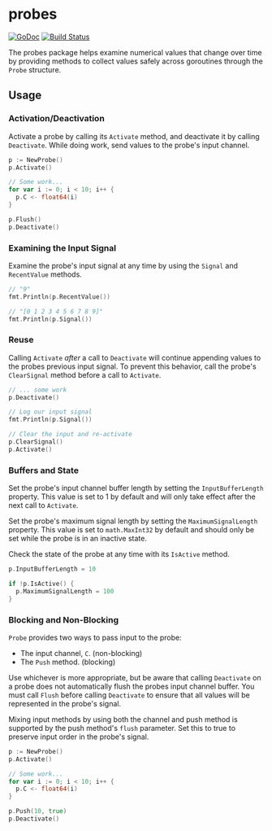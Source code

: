 # probes
[![GoDoc](https://godoc.org/github.com/colinc86/probes?status.svg)](https://godoc.org/github.com/colinc86/probes) [![Build Status](https://img.shields.io/endpoint.svg?url=https%3A%2F%2Factions-badge.atrox.dev%2Fcolinc86%2Fprobes%2Fbadge&style=flat)](https://actions-badge.atrox.dev/colinc86/probes/goto)

The probes package helps examine numerical values that change over time by providing methods to collect values safely across goroutines through the `Probe` structure.

## Usage
### Activation/Deactivation
Activate a probe by calling its `Activate` method, and deactivate it by calling `Deactivate`. While doing work, send values to the probe's input channel.

```go
p := NewProbe()
p.Activate()

// Some work...
for var i := 0; i < 10; i++ {
  p.C <- float64(i)
}

p.Flush()
p.Deactivate()
```

### Examining the Input Signal
Examine the probe's input signal at any time by using the `Signal` and `RecentValue` methods.

```go
// "9"
fmt.Println(p.RecentValue())

// "[0 1 2 3 4 5 6 7 8 9]"
fmt.Println(p.Signal())
```

### Reuse
Calling `Activate` _after_ a call to `Deactivate` will continue appending values to the probes previous input signal. To prevent this behavior, call the probe's `ClearSignal` method before a call to `Activate`.

```go
// ... some work
p.Deactivate()

// Log our input signal
fmt.Println(p.Signal())

// Clear the input and re-activate
p.ClearSignal()
p.Activate()
```

### Buffers and State
Set the probe's input channel buffer length by setting the `InputBufferLength` property. This value is set to 1 by default and will only take effect after the next call to `Activate`.

Set the probe's maximum signal length by setting the `MaximumSignalLength` property. This value is set to `math.MaxInt32` by default and should only be set while the probe is in an inactive state.

Check the state of the probe at any time with its `IsActive` method.

```go
p.InputBufferLength = 10

if !p.IsActive() {
  p.MaximumSignalLength = 100
}
```

### Blocking and Non-Blocking
`Probe` provides two ways to pass input to the probe:
- The input channel, `C`. (non-blocking)
- The `Push` method. (blocking)

Use whichever is more appropriate, but be aware that calling `Deactivate` on a probe does not automatically flush the probes input channel buffer. You must call `Flush` before calling `Deactivate` to ensure that all values will be represented in the probe's signal.

Mixing input methods by using both the channel and push method is supported by the push method's `flush` parameter. Set this to true to preserve input order in the probe's signal.

```go
p := NewProbe()
p.Activate()

// Some work...
for var i := 0; i < 10; i++ {
  p.C <- float64(i)
}

p.Push(10, true)
p.Deactivate()
```
